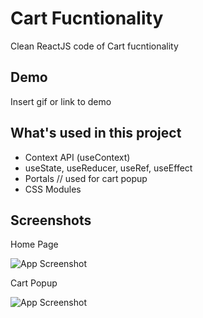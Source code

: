 
# Cart Fucntionality 

Clean ReactJS code of Cart fucntionality


## Demo

Insert gif or link to demo


## What's used in this project
- Context API (useContext)
- useState,  useReducer, useRef, useEffect
- Portals // used for cart popup
- CSS Modules 
## Screenshots

Home Page

![App Screenshot](https://via.placeholder.com/468x300?text=App+Screenshot+Here)

Cart Popup

![App Screenshot](https://via.placeholder.com/468x300?text=App+Screenshot+Here)
